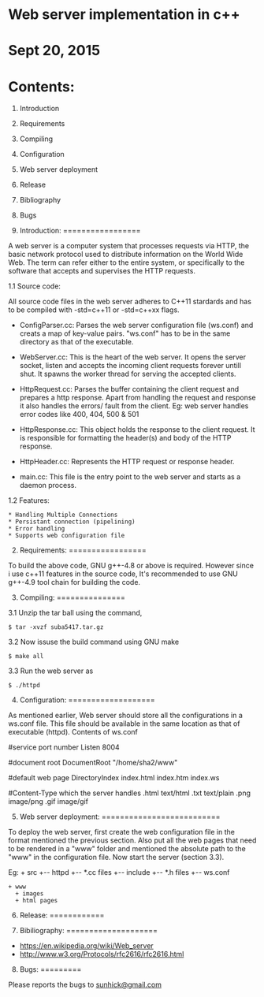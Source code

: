 # Web server implementation in c++
#                    Sept 20, 2015


Contents:
==========
1. Introduction
2. Requirements
3. Compiling
4. Configuration
5. Web server deployment
6. Release
7. Bibliography
8. Bugs


1. Introduction:
=================

A web server is a computer system that processes requests via
HTTP, the basic network protocol used to distribute information
on the World Wide Web. The term can refer either to the entire
system, or specifically to the software that accepts and
supervises the HTTP requests.

  1.1 Source code:

  All source code files in the web server adheres to C++11
  stardards and has to be compiled with -std=c++11 or
  -std=c++xx flags.

   * ConfigParser.cc:  Parses the web server configuration file 
     (ws.conf) and creats a map of key-value pairs. "ws.conf"
     has to be in the same directory as that of the executable.

   * WebServer.cc: This is the heart of the web server. It opens
     the server socket, listen and accepts the incoming client
     requests forever untill shut. It spawns the worker thread
     for serving the accepted clients.

   * HttpRequest.cc: Parses the buffer containing the client
     request and prepares a http response. Apart from handling
     the request and response it also handles the errors/ fault
     from the client. Eg: web server handles error codes like
     400, 404, 500 & 501

   * HttpResponse.cc: This object holds the response to the client
     request. It is responsible for formatting the header(s) and
     body of the HTTP response.

   * HttpHeader.cc: Represents the HTTP request or response header.

   * main.cc: This file is the entry point to the web server and
     starts as a daemon process.
     

  1.2 Features:

    * Handling Multiple	Connections
    * Persistant connection (pipelining)
    * Error handling
    * Supports web configuration file


2. Requirements:
=================

To build the above code, GNU g++-4.8 or above is required. However
since i use c++11 features in the source code, It's recommended to
use GNU g++-4.9 tool chain for building the code.


3. Compiling:
===============

 3.1 Unzip the tar ball using the command,

	$ tar -xvzf suba5417.tar.gz

 3.2 Now issuse the build command using GNU make

	$ make all

 3.3 Run the web server as 

	$ ./httpd


4. Configuration: 
===================

As mentioned earlier, Web server should store all the configurations in
a ws.conf file. This file should be available in the same location as
that of executable (httpd). Contents of ws.conf

 #service port number
 Listen	8004

 #document root
 DocumentRoot "/home/sha2/www"

 #default web page
 DirectoryIndex  index.html index.htm index.ws

 #Content-Type which the server handles
 .html text/html
 .txt  text/plain
 .png  image/png
 .gif  image/gif



5. Web server deployment:
==========================

To deploy the web server, first create the web configuration file in the
format mentioned the previous section. Also put all the web pages that
need to be rendered in a "www" folder and mentioned the absolute path to the
"www" in the configuration file. Now start the server (section 3.3).

Eg: 	+ src
           +-- httpd
	   +-- *.cc files
	   +-- include
	        +-- *.h files
	   +-- ws.conf

	+ www
	  + images
	  + html pages


6. Release:
============



7. Bibiliography:
====================

* https://en.wikipedia.org/wiki/Web_server
* http://www.w3.org/Protocols/rfc2616/rfc2616.html


8. Bugs:
=========

Please reports the bugs to sunhick@gmail.com
